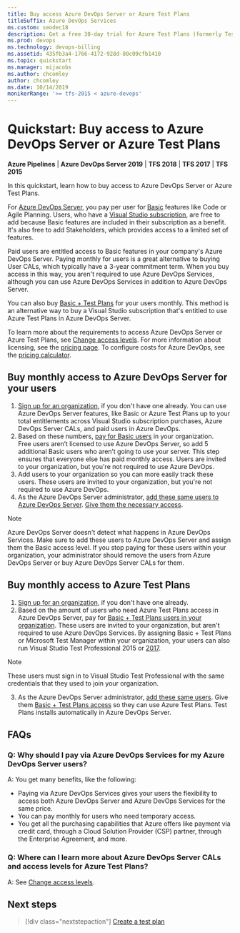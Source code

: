 ```yaml
---
title: Buy access Azure DevOps Server or Azure Test Plans
titleSuffix: Azure DevOps Services
ms.custom: seodec18
description: Get a free 30-day trial for Azure Test Plans (formerly Test Manager)
ms.prod: devops
ms.technology: devops-billing
ms.assetid: 435fb3a4-1766-4172-928d-80c09cfb1410
ms.topic: quickstart
ms.manager: mijacobs
ms.author: chcomley
author: chcomley
ms.date: 10/14/2019
monikerRange: '>= tfs-2015 < azure-devops'
---
```


# Quickstart: Buy access to Azure DevOps Server or Azure Test Plans

**Azure Pipelines** | **Azure DevOps Server 2019** | **TFS 2018** | **TFS 2017** | **TFS 2015**

In this quickstart, learn how to buy access to Azure DevOps Server or Azure Test Plans.

For [Azure DevOps Server](https://visualstudio.microsoft.com/tfs/), you pay per user for [Basic](https://visualstudio.microsoft.com/team-services/compare-features/) features like Code or Agile Planning. Users, who have a [Visual Studio subscription](https://visualstudio.microsoft.com/vs/pricing/), are free to add because Basic features are included in their subscription as a benefit. It's also free to add Stakeholders, which provides access to a limited set of features.

Paid users are entitled access to Basic features in your company's Azure DevOps Server. Paying monthly for users is a great alternative to buying User CALs, which typically have a 3-year commitment term. When you buy access in this way, you aren't required to use Azure DevOps Services, although you can use Azure DevOps Services in addition to Azure DevOps Server. 

You can also buy [Basic + Test Plans](buy-basic-access-add-users.md) for your users monthly. This method is an alternative way to buy a Visual Studio subscription that's entitled to use Azure Test Plans in Azure DevOps Server. 

To learn more about the requirements to access Azure DevOps Server or Azure Test Plans, see [Change access levels](../security/change-access-levels.md). For more information about licensing, see the [pricing page](https://visualstudio.microsoft.com/team-services/tfs-pricing). To configure costs for Azure DevOps, see the [pricing calculator](https://azure.microsoft.com/pricing/calculator/?service=azure-devops). 

## Buy monthly access to Azure DevOps Server for your users 

1. [Sign up for an organization](../accounts/create-organization.md), if you don't have one already. 
You can use Azure DevOps Server features, like Basic or Azure Test Plans up to your total entitlements across Visual Studio subscription purchases, Azure DevOps Server CALs, and paid users in Azure DevOps.
2. Based on these numbers, [pay for Basic users](buy-basic-access-add-users.md) in your organization.  
Free users aren’t licensed to use Azure DevOps Server, so add 5 additional Basic users who aren’t going to use your server. This step ensures that everyone else has paid monthly access. 
Users are invited to your organization, but you're not required to use Azure DevOps. 
3. Add users to your organization so you can more easily track these users. 
These users are invited to your organization, but you're not required to use Azure DevOps. 
4. As the Azure DevOps Server administrator, [add these same users to Azure DevOps Server](../security/add-users-team-project.md#add-users-to-a-project). [Give them the necessary access](../security/change-access-levels.md). 

> [!NOTE]
> Azure DevOps Server doesn't detect what happens in Azure DevOps Services. Make sure to add these users to Azure DevOps Server and assign them the Basic access level. 
If you stop paying for these users within your organization, your administrator should remove the users from Azure DevOps Server or buy Azure DevOps Server CALs for them. 

## Buy monthly access to Azure Test Plans

1. [Sign up for an organization](../accounts/create-organization.md), if you don't have one already.
2. Based on the amount of users who need Azure Test Plans access in Azure DevOps Server, pay for [Basic + Test Plans users in your organization](buy-basic-access-add-users.md). 
   These users are invited to your organization, but aren't required to use Azure DevOps Services. By assigning Basic + Test Plans or Microsoft Test Manager within your organization, your users can also run Visual Studio Test Professional 2015 or [2017](https://visualstudio.microsoft.com/thank-you-downloading-visual-studio/?sku=TestProfessional&rel=15).

> [!NOTE]
> These users must sign in to Visual Studio Test Professional with the same credentials that they used to join your organization. 

3. As the Azure DevOps Server administrator, [add these same users](../security/add-users-team-project.md#add-users-to-a-project). Give them [Basic + Test Plans access](../security/change-access-levels.md) so they can use Azure Test Plans. 
   Test Plans installs automatically in Azure DevOps Server. 

## FAQs

### Q: Why should I pay via Azure DevOps Services for my Azure DevOps Server users?

A: You get many benefits, like the following: 

- Paying via Azure DevOps Services gives your users the flexibility to access both Azure DevOps Server and Azure DevOps Services for the same price. 
- You can pay monthly for users who need temporary access. 
- You get all the purchasing capabilities that Azure offers like payment via credit card, through a Cloud Solution Provider (CSP) partner, through the Enterprise Agreement, and more. 

### Q: Where can I learn more about Azure DevOps Server CALs and access levels for Azure Test Plans? 

A: See [Change access levels](../security/change-access-levels.md).

## Next steps

> [!div class="nextstepaction"]
> [Create a test plan](../../test/create-a-test-plan.md)
